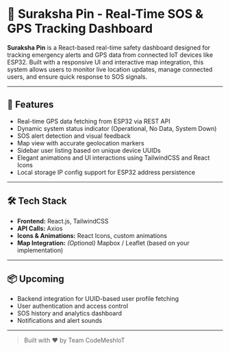 # 🔐 Suraksha Pin - Real-Time SOS & GPS Tracking Dashboard

**Suraksha Pin** is a React-based real-time safety dashboard designed for tracking emergency alerts and GPS data from connected IoT devices like ESP32. Built with a responsive UI and interactive map integration, this system allows users to monitor live location updates, manage connected users, and ensure quick response to SOS signals.

---

## 🚀 Features

- Real-time GPS data fetching from ESP32 via REST API  
- Dynamic system status indicator (Operational, No Data, System Down)  
- SOS alert detection and visual feedback  
- Map view with accurate geolocation markers  
- Sidebar user listing based on unique device UUIDs  
- Elegant animations and UI interactions using TailwindCSS and React Icons  
- Local storage IP config support for ESP32 address persistence

---

## 🛠️ Tech Stack

- **Frontend:** React.js, TailwindCSS  
- **API Calls:** Axios  
- **Icons & Animations:** React Icons, custom animations  
- **Map Integration:** *(Optional)* Mapbox / Leaflet (based on your implementation)

---

## 📦 Upcoming

- Backend integration for UUID-based user profile fetching  
- User authentication and access control  
- SOS history and analytics dashboard  
- Notifications and alert sounds

---

> Built with ❤️ by Team CodeMeshIoT
